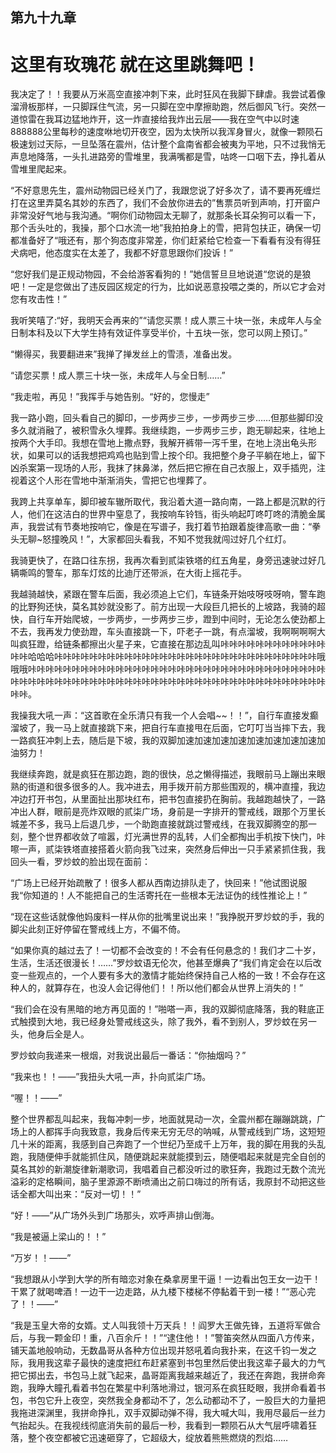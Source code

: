 ## ﻿第九十九章

# 这里有玫瑰花 就在这里跳舞吧！

我决定了！！我要从万米高空直接冲刺下来，此时狂风在我脚下肆虐。我尝试着像溜滑板那样，一只脚踩住气流，另一只脚在空中摩擦助跑，然后御风飞行。突然一道惊雷在我耳边猛地炸开，这一炸直接给我炸出云层——我在空气中以﻿时速888888公里每秒的速度咻地切开夜空，因为太快所以我浑身冒火，就像一颗陨石极速划过天际，一旦坠落在震州，估计整个盒南省都会被夷为平地，只不过我悄无声息地降落，一头扎进路旁的雪堆里，我满嘴都是雪，咕咚一口咽下去，挣扎着从雪堆里爬起来。

“不好意思先生，震州动物园已经关门了，我跟您说了好多次了，请不要再死缠烂打在这里弄莫名其妙的东西了，我们不会放你进去的”售票员听到声响，打开窗户非常没好气地与我沟通。“啊你们动物园太无聊了，就那条长耳朵狗可以看一下，那个舌头吐的，我操，那个口水流一地”我拍拍身上的雪，把﻿背包扶正，确保一切都准备好了“哦还有，那个狗态度非常差，你们赶紧给它检查一下看看有没有得狂犬病吧，他态度实在太差了，我都不好意思跟你们投诉！”

“您好我们是正规动物园，不会给游客看狗的！”她信誓旦旦地说道“您说的是狼吧！一定是您做出了违反园区规定的行为，比如说恶意投喂之类的，所以它才会对您有攻击性！”

我听笑嘻了:“好，我明天会再来的”“请您买票！成人票三十块一张，未成年人与全日制本科及以下大学生持有效证件享受半价，十五块一张，您可以网上预订。”

﻿“懒得买，我要翻进来”我掸了掸发丝上的雪渍，准备出发。

“请您买票！成人票三十块一张，未成年人与全日制……”

“我走啦，再见！”我挥手与她告别。“好的，您慢走”

我一路小跑，回头看自己的脚印，一步两步三步，一步两步三步……但那些脚印没多久就消融了，被积雪永久埋葬。我继续跑，一步两步三步，跑无聊起来，往地上按两个大手印。我想在雪地上撒点野，我解开裤带一泻千里，在地上浇出龟头形状，如果可以的话我想把鸡鸡也贴到雪上按个印。我把整个身子平躺在地上，留下凶杀案第一现场的人形，﻿我抹了抹鼻涕，然后把它擦在自己衣服上，双手插兜，注视着这个人形在雪地中渐渐消失，雪把它也埋葬了。

我跨上共享单车，脚印被车辙所取代，我沿着大道一路向南，一路上都是沉默的行人，他们在这洁白的世界中窒息了，我按响车铃铛，街头响起叮咚叮咚的清脆金属声，我尝试有节奏地按响它，像是在写谱子，我打着节拍跟着旋律高歌一曲：“拳头无聊~怒撞晚风！”，大家都回头看我，不知不觉我就闯过好几个红灯。

我骑更快了，在路口往东拐，我再次看到贰柒铁塔的红五角星，身旁迅速驶过好几辆嘶鸣的警车，那车灯炫的比迪﻿厅还带派，在大街上摇花手。

我越骑越快，紧跟在警车后面，我必须追上它们，车链条开始吱呀吱呀响，警车跑的比野狗还快，莫名其妙就没影了。前方出现一大段巨几把长的上坡路，我骑的超快，自行车开始爬坡，一步两步，一步两步三步，蹬到中间时，无论怎么使劲都上不去，我再发力使劲蹬，车头直接跳一下，吓老子一跳，有点溜坡，我啊啊啊啊大叫疯狂蹬，给链条都擦出火星子来，它直接在那边乱叫咔咔咔咔咔咔咔咔咔咔咔咔咔咔哈哈哈咔咔咔咔咔咔咔咔咔咔咔咔咔咔咔咔咔咔咔咔咔咔咔咔咔咔咔咔咔咔哦哦哦咔咔咔咔咔咔咔咔咔咔咔咔咔咔咔咔咔咔咔咔﻿咔咔咔咔咔咔咔咔咔咔咔咔咔咔咔咔咔咔咔咔咔咔咔咔咔咔咔咔咔咔咔咔咔咔咔咔咔咔咔咔咔咔咔咔咔咔咔咔咔咔咔咔。

我操我大吼一声：“这首歌在全乐清只有我一个人会唱~~！！”，自行车直接发癫溜坡了，我一马上就直接跳下来，把自行车直接甩在后面，它叮叮当当摔下去，我一路疯狂冲刺上去，随后是下坡，我的双脚加速加速加速加速加速加速加速加速加油努力！

我继续奔跑，就是疯狂在那边跑，跑的很快，总之懒得描述，我眼前马上蹦出来眼熟的街道和很多很多的人。我冲进去，用手拨开前方那些围观的，横冲﻿直撞，我边冲边打开书包，从里面扯出那块红布，把书包直接扔在胸前。我越跑越快了，一路冲出人群，眼前是亮炸双眼的贰柒广场，身前是一字排开的警戒线，跟那个万里长城差不多，我马上后退几步，一个助跑直接就跳过警戒线，在我双脚腾空的那一刻，整个世界都收敛了喧嚣，灯光满世界的乱转，人们全都掏出手机按下快门，咔嚓一声，贰柒铁塔直接搭着火箭向我飞过来，突然身后伸出一只手紧紧抓住我，我回头一看，罗炒蚊的脸出现在面前：

“广场上已经开始疏散了！很多人都从西南边排队走了，快回来！”他试图说服我“你知道的！人不能把自己的生活﻿寄托在一些根本无法证伪的线性推论上！”

“现在这些话就像他妈废料一样从你的批嘴里说出来！”我挣脱开罗炒蚊的手，我的脚尖此刻正好停留在警戒线上方，不偏不倚。

“如果你真的越过去了！一切都不会改变的！不会有任何悬念的！我们才二十岁，生活，生活还很漫长！……”罗炒蚊语无伦次，他甚至爆典了“我们肯定会在以后改变一些观点的，一个人要有多大的激情才能始终保持自己人格的一致！不会存在这种人的，就算存在，也没人会记得他们！！所以他们都会从世界上消失的！”

﻿“我们会在没有黑暗的地方再见面的！”啪嗒一声，我的双脚彻底降落，我的鞋底正式触摸到大地，我已经身处警戒线这头，除了我外，看不到别人，罗炒蚊在另一头，他身后全是人。

罗炒蚊向我递来一根烟，对我说出最后一番话：“你抽烟吗？”

“我来也！！——”我扭头大吼一声，扑向贰柒广场。

“喔！！——”

整个世界都乱叫起来，我每冲刺一步，地面就晃动一次，全震州都在蹦蹦跳跳，广场上的人都挥手向我致意，我身后传来无穷无尽的呐喊，从警戒线到广场，这短短几十米的距离，我感到自己奔跑﻿了一个世纪乃至成千上万年，我的脚在用我的头乱跑，我随便伸手就能抓住风，随便跳起来就能摸到云，随便唱起来就是完全自创的莫名其妙的新潮旋律新潮歌词，我唱着自己都没听过的歌狂奔，我跑过无数个流光溢彩的定格瞬间，脑子里源源不断喷涌出之前口嗨过的所有话，我原封不动把这些话全都大叫出来：“反对一切！！”

“好！——”从广场外头到广场那头，欢呼声排山倒海。

“我是被逼上梁山的！！”

“万岁！！——”

“我想跟从小学到大学的所有暗恋对象在桑拿房里干逼！一边看出包王女一﻿边干！干累了就喝啤酒！一边干一边走路，从九楼下楼梯不停黏着干到一楼！”“恶心完了！！——”

“我是玉皇大帝的女婿。丈人叫我领十万天兵！！阎罗大王做先锋，五道将军做合后，与我一颗金印！重，八百余斤！！”“逮住他！！”警笛突然从四面八方传来，铺天盖地般响动，无数晶哥从各种方位出现并怒吼着向我扑来，在这千钧一发之际，我用我这辈子最快的速度把红布赶紧塞到书包里然后使出我这辈子最大的力气把它掷出去，书包马上就飞起来，晶哥距离我越来越近了，我还在奔跑，我拼命奔跑，我睁大瞳孔看着书包在繁星中利落地滑过，银河系在疯狂﻿眨眼，我拼命看着书包，书包它升上夜空，突然我全身都动不了，怎么动都动不了，一股巨大的力量把我拖进深渊里，我拼命挣扎，双手双脚动弹不得，我大喊大叫，我用尽最后一丝力气抬起头。在我视线彻底消失前的最后一秒，我看到一颗陨石从大气层呼啸着狂落，整个夜空都被它迅速砸穿了，它超级大，绽放着熊熊燃烧的烈焰……

